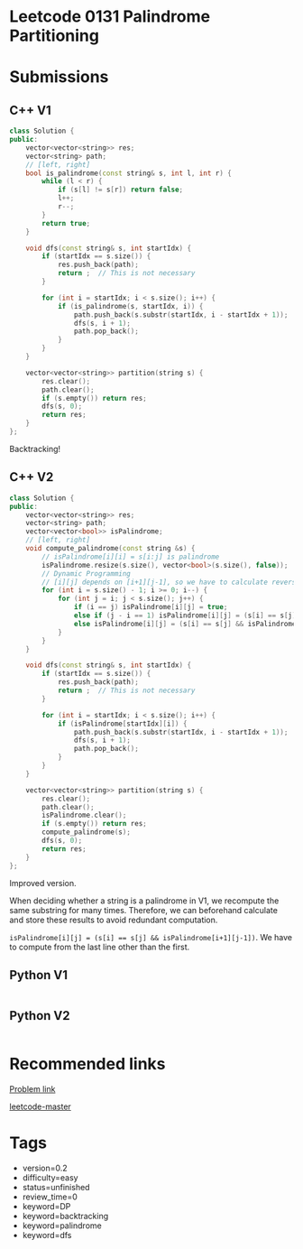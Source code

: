 # Leetcode 0131 Palindrome Partitioning

# Submissions

## C++ V1

```C++
class Solution {
public:
    vector<vector<string>> res;
    vector<string> path;
    // [left, right]
    bool is_palindrome(const string& s, int l, int r) {
        while (l < r) {
            if (s[l] != s[r]) return false;
            l++;
            r--;
        }
        return true;
    }

    void dfs(const string& s, int startIdx) {
        if (startIdx == s.size()) {
            res.push_back(path);
            return ;  // This is not necessary
        }

        for (int i = startIdx; i < s.size(); i++) {
            if (is_palindrome(s, startIdx, i)) {
                path.push_back(s.substr(startIdx, i - startIdx + 1));
                dfs(s, i + 1);
                path.pop_back();
            }
        }
    }

    vector<vector<string>> partition(string s) {
        res.clear();
        path.clear();
        if (s.empty()) return res;
        dfs(s, 0);
        return res;
    }
};
```

Backtracking!


## C++ V2

```C++
class Solution {
public:
    vector<vector<string>> res;
    vector<string> path;
    vector<vector<bool>> isPalindrome;
    // [left, right]
    void compute_palindrome(const string &s) {
        // isPalindrome[i][i] = s[i:j] is palindrome
        isPalindrome.resize(s.size(), vector<bool>(s.size(), false));
        // Dynamic Programming 
        // [i][j] depends on [i+1][j-1], so we have to calculate reversely
        for (int i = s.size() - 1; i >= 0; i--) {
            for (int j = i; j < s.size(); j++) {
                if (i == j) isPalindrome[i][j] = true;
                else if (j - i == 1) isPalindrome[i][j] = (s[i] == s[j]);
                else isPalindrome[i][j] = (s[i] == s[j] && isPalindrome[i + 1][j - 1]);
            }
        }
    }

    void dfs(const string& s, int startIdx) {
        if (startIdx == s.size()) {
            res.push_back(path);
            return ;  // This is not necessary
        }

        for (int i = startIdx; i < s.size(); i++) {
            if (isPalindrome[startIdx][i]) {
                path.push_back(s.substr(startIdx, i - startIdx + 1));
                dfs(s, i + 1);
                path.pop_back();
            }
        }
    }

    vector<vector<string>> partition(string s) {
        res.clear();
        path.clear();
        isPalindrome.clear();
        if (s.empty()) return res;
        compute_palindrome(s);
        dfs(s, 0);
        return res;
    }
};
```

Improved version.

When deciding whether a string is a palindrome in V1, we recompute the same substring for many times. Therefore, we can beforehand calculate and store these results to avoid redundant computation.

`isPalindrome[i][j] = (s[i] == s[j] && isPalindrome[i+1][j-1])`. We have to compute from the last line other than the first.



## Python V1

```python
```



## Python V2

```python

```


# Recommended links

[Problem link](https://leetcode.com/problems/palindrome-partitioning/description/)

[leetcode-master](https://github.com/youngyangyang04/leetcode-master/blob/master/problems/0131.%E5%88%86%E5%89%B2%E5%9B%9E%E6%96%87%E4%B8%B2.md)


# Tags

- version=0.2
- difficulty=easy
- status=unfinished
- review_time=0
- keyword=DP
- keyword=backtracking
- keyword=palindrome
- keyword=dfs